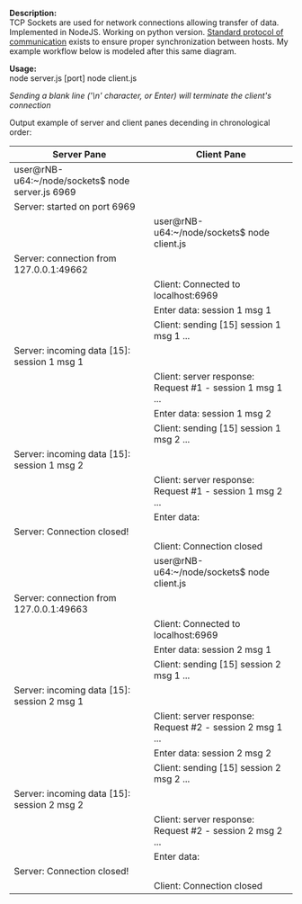 **Description:**  
TCP Sockets are used for network connections allowing transfer of data. Implemented in NodeJS. Working on python version.
[Standard protocol of communication](http://en.wikipedia.org/wiki/Berkeley_sockets#/media/File:InternetSocketBasicDiagram_zhtw.png) exists to ensure proper synchronization between hosts. My example workflow below is modeled after this same diagram.

**Usage:**  
node server.js [port]
node client.js

*Sending a blank line ('\n' character, or Enter) will terminate the client's connection*

Output example of server and client panes decending in chronological order:

| Server Pane | Client Pane |
|---|---|
| user@rNB-u64:~/node/sockets$ node server.js 6969 | |
| Server: started on port 6969 | |
| | user@rNB-u64:~/node/sockets$ node client.js |
| Server: connection from 127.0.0.1:49662 | |
| | Client: Connected to localhost:6969 |
| | Enter data: session 1 msg 1 |
| | Client: sending [15] session 1 msg 1 ... |
| Server: incoming data [15]: session 1 msg 1 |  |
| | Client: server response: Request #1 - session 1 msg 1 ... |
| | Enter data: session 1 msg 2 |
| | Client: sending [15] session 1 msg 2 ... |
| Server: incoming data [15]: session 1 msg 2 | |
| | Client: server response: Request #1 - session 1 msg 2 ... |
| | Enter data: |
| Server: Connection closed! | |
| | Client: Connection closed |
| | user@rNB-u64:~/node/sockets$ node client.js |
| Server: connection from 127.0.0.1:49663 | |
| | Client: Connected to localhost:6969 |
| | Enter data: session 2 msg 1 |
| | Client: sending [15] session 2 msg 1 ... |
| Server: incoming data [15]: session 2 msg 1 | |
| | Client: server response: Request #2 - session 2 msg 1 ... |
| | Enter data: session 2 msg 2 |
| | Client: sending [15] session 2 msg 2 ... |
| Server: incoming data [15]: session 2 msg 2 | |
| | Client: server response: Request #2 - session 2 msg 2 ... |
| | Enter data: |
| Server: Connection closed! | |
| | Client: Connection closed |
